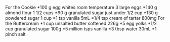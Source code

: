 For the Cookie
*100 g egg whites room temperature 3 large eggs
*140 g almond flour 1 1/2 cups
*90 g granulated sugar just under 1/2 cup
*130 g powdered sugar 1 cup
*1 tsp vanilla 5mL
*1/4 tsp cream of tartar 800mg
For the Buttercream
*1 cup unsalted butter softened 226g
*5 egg yolks
*1/2 cup granulated sugar 100g
*5 million tsps vanilla
*3 tbsp water 30mL
*1 pinch salt
